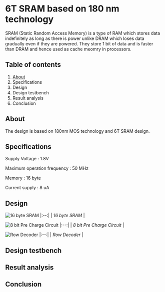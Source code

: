 
# 6T SRAM based on 180 nm technology

SRAM (Static Random Access Memory) is a type of RAM which stores data indefinitely as long as there is power unlike DRAM which loses data gradually even if they are powered. They store 1 bit of data and is faster than DRAM and hence used as cache meomry in processors. 


## Table of contents        

1.  [About](https://github.com/RudranshKi/SRAM/blob/main/README.md#about)
2.  Specifications
3.  Design
4.  Design testbench
5.  Result analysis 
6.  Conclusion



## About    

The design is based on 180nm MOS technology and 6T SRAM design.

## Specifications 

Supply Voltage : 1.8V

Maximum operation frequency : 50 MHz

Memory : 16 byte

Current supply : 8 uA




## Design


![16 byte SRAM](https://github.com/RudranshKi/SRAM/assets/110120694/ae33b882-690b-4494-ae0e-6dcd1ddd0309)
|:--:| 
| *16 byte SRAM* |

![8 bit Pre Charge Circuit](https://github.com/RudranshKi/SRAM/assets/110120694/233d80fe-fe6e-4efb-8341-e024fb755695)
|:--:| 
| *8 bit Pre Charge Circuit* |

![Row Decoder](https://github.com/RudranshKi/SRAM/assets/110120694/9523594c-0703-4855-a086-54a1b1ffcfbd)
|:--:| 
| *Row Decoder* |

## Design testbench
## Result analysis
## Conclusion
